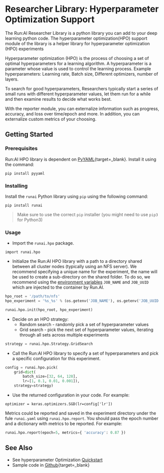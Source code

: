# Researcher Library: Hyperparameter Optimization Support

The Run:AI Researcher Library is a python library you can add to your deep learning python code. The hyperparameter optimization(HPO) support module of the library is a helper library for hyperparameter optimization (HPO) experiments


Hyperparameter optimization (HPO) is the process of choosing a set of optimal hyperparameters for a learning algorithm. A hyperparameter is a parameter whose value is used to control the learning process. Example hyperparameters: Learning rate, Batch size, Different optimizers, number of layers.

To search for good hyperparameters, Researchers typically start a series of small runs with different hyperparameter values, let them run for a while and then examine results to decide what works best.

With the reporter module, you can externalize information such as progress, accuracy, and loss over time/epoch and more. In addition, you can externalize custom metrics of your choosing.


## Getting Started

### Prerequisites

Run:AI HPO library is dependent on [PyYAML](https://github.com/yaml/pyyaml){target=_blank}.
Install it using the command:

```
pip install pyyaml
```

### Installing

Install the `runai` Python library using `pip` using the following command:

```
pip install runai
```

> Make sure to use the correct `pip` installer (you might need to use `pip3` for Python3)

### Usage

* Import the ``runai.hpo`` package.

```
import runai.hpo
```

* Initialize the Run:AI HPO library with a path to a directory shared between all cluster nodes (typically using an NFS server).
We recommend specifying a unique name for the experiment, the name will be used to create a sub-directory on the shared folder.
To do so, we recommend using the [environment variables](https://docs.run.ai/Researcher/best-practices/env-variables/) `JOB_NAME` and `JOB_UUID` which are injected to the container by Run.AI.

``` python
hpo_root = '/path/to/nfs'
hpo_experiment = '%s_%s' % (os.getenv('JOB_NAME'), os.getenv('JOB_UUID'))

runai.hpo.init(hpo_root, hpo_experiment)
```

* Decide on an HPO strategy:
    *  Random search - randomly pick a set of hyperparameter values
    *  Grid search - pick the next set of hyperparameter values, iterating through all sets across multiple experiments

``` python
strategy = runai.hpo.Strategy.GridSearch
```


* Call the Run:AI HPO library to specify a set of hyperparameters and pick a specific configuration for this experiment.

``` python
config = runai.hpo.pick(
    grid=dict(
        batch_size=[32, 64, 128],
        lr=[1, 0.1, 0.01, 0.001]),
    strategy=strategy)
```

* Use the returned configuration in your code. For example:

```
optimizer = keras.optimizers.SGD(lr=config['lr'])
```

Metrics could be reported and saved in the experiment directory under the fule ``runai.yaml`` using `runai.hpo.report`.
You should pass the epoch number and a dictionary with metrics to be reported. For example:

``` python
runai.hpo.report(epoch=5, metrics={ 'accuracy': 0.87 })
```

## See Also

* See hyperparameter Optimization [Quickstart](../Walkthroughs/walkthrough-hpo.md)
* Sample code in [Github](https://github.com/run-ai/docs/tree/master/quickstart/hpo){target=_blank}
